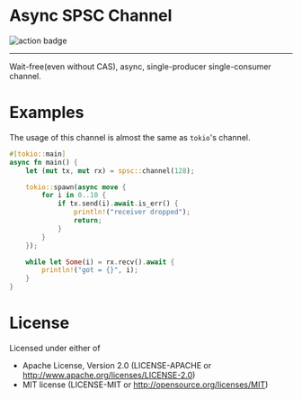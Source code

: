 # Async SPSC Channel

![action badge](https://github.com/Liyixin95/spsc-rs/actions/workflows/ci.yml/badge.svg)

---

Wait-free(even without CAS), async, single-producer single-consumer channel.

# Examples
The usage of this channel is almost the same as `tokio`'s channel.

```rust
#[tokio::main]
async fn main() {
    let (mut tx, mut rx) = spsc::channel(128);

    tokio::spawn(async move {
        for i in 0..10 {
            if tx.send(i).await.is_err() {
                println!("receiver dropped");
                return;
            }
        }
    });

    while let Some(i) = rx.recv().await {
        println!("got = {}", i);
    }
}
```

# License
Licensed under either of

- Apache License, Version 2.0 (LICENSE-APACHE or http://www.apache.org/licenses/LICENSE-2.0)
- MIT license (LICENSE-MIT or http://opensource.org/licenses/MIT)